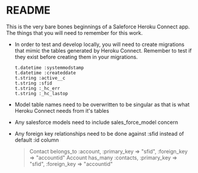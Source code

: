 README
==================
This is the very bare bones beginnings of a Saleforce Heroku Connect app.
The things that you will need to remember for this work.

* In order to test and develop locally, you will need to create migrations that mimic the tables generated by Heroku 
Connect. Remember to test if they exist before creating them in your migrations.

    ```
    t.datetime :systemmodstamp
    t.datetime :createddate
    t.string :active__c
    t.string :sfid
    t.string :_hc_err
    t.string :_hc_lastop
    ```

* Model table names need to be overwritten to be singular as that is what Heroku Connect needs from it's tables

* Any salesforce models need to include sales_force_model concern
 
* Any foreign key relationships need to be done against :sfid instead of default :id column

    
    > Contact
    >  belongs_to :account, :primary_key => "sfid", :foreign_key => "accountid"
    > Account
    >  has_many :contacts, :primary_key => "sfid", :foreign_key => "accountid"
    
    
